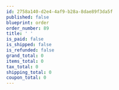 ```yaml
---
id: 2758a140-d2e4-4af9-b28a-8dae89f3da5f
published: false
blueprint: order
order_number: 89
title: ' '
is_paid: false
is_shipped: false
is_refunded: false
grand_total: 0
items_total: 0
tax_total: 0
shipping_total: 0
coupon_total: 0
---
```

